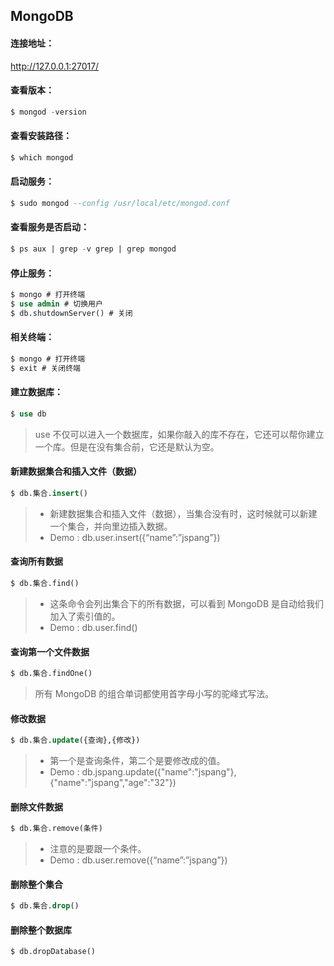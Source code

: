 ## MongoDB

#### 连接地址：

http://127.0.0.1:27017/

#### 查看版本：

```sql
$ mongod -version
```

#### 查看安装路径：

```sql
$ which mongod
```

#### 启动服务：

```sql
$ sudo mongod --config /usr/local/etc/mongod.conf
```

#### 查看服务是否启动：

```sql
$ ps aux | grep -v grep | grep mongod
```

#### 停止服务：

```sql
$ mongo # 打开终端
$ use admin # 切换用户
$ db.shutdownServer() # 关闭
```

#### 相关终端：

```sql
$ mongo # 打开终端
$ exit # 关闭终端
```

#### 建立数据库：

```sql
$ use db
```

> use 不仅可以进入一个数据库，如果你敲入的库不存在，它还可以帮你建立一个库。但是在没有集合前，它还是默认为空。

#### 新建数据集合和插入文件（数据）

```sql
$ db.集合.insert()
```

> - 新建数据集合和插入文件（数据），当集合没有时，这时候就可以新建一个集合，并向里边插入数据。
> - Demo : db.user.insert({“name”:”jspang”})

#### 查询所有数据

```sql
$ db.集合.find()
```

> - 这条命令会列出集合下的所有数据，可以看到 MongoDB 是自动给我们加入了索引值的。
> - Demo : db.user.find()

#### 查询第一个文件数据

```sql
$ db.集合.findOne()
```

> 所有 MongoDB 的组合单词都使用首字母小写的驼峰式写法。

#### 修改数据

```sql
$ db.集合.update({查询},{修改})
```

> - 第一个是查询条件，第二个是要修改成的值。
> - Demo : db.jspang.update({"name":"jspang"},{"name":"jspang","age":"32"})

#### 删除文件数据

```sql
$ db.集合.remove(条件)
```

> - 注意的是要跟一个条件。
> - Demo : db.user.remove({“name”:”jspang”})

#### 删除整个集合

```sql
$ db.集合.drop()
```

#### 删除整个数据库

```sql
$ db.dropDatabase()
```

